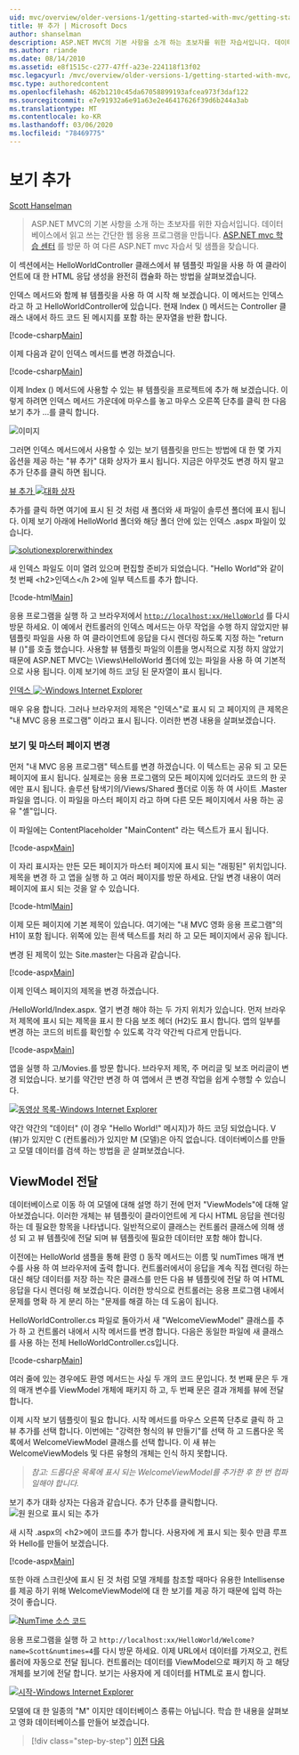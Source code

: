 ```yaml
---
uid: mvc/overview/older-versions-1/getting-started-with-mvc/getting-started-with-mvc-part3
title: 뷰 추가 | Microsoft Docs
author: shanselman
description: ASP.NET MVC의 기본 사항을 소개 하는 초보자를 위한 자습서입니다. 데이터베이스에서 읽고 쓰는 간단한 웹 응용 프로그램을 만듭니다.
ms.author: riande
ms.date: 08/14/2010
ms.assetid: e8f1515c-c277-47ff-a23e-224118f13f02
msc.legacyurl: /mvc/overview/older-versions-1/getting-started-with-mvc/getting-started-with-mvc-part3
msc.type: authoredcontent
ms.openlocfilehash: 462b1210c45da67058899193afcea973f3daf122
ms.sourcegitcommit: e7e91932a6e91a63e2e46417626f39d6b244a3ab
ms.translationtype: MT
ms.contentlocale: ko-KR
ms.lasthandoff: 03/06/2020
ms.locfileid: "78469775"
---
```

# <a name="adding-a-view"></a>보기 추가

[Scott Hanselman](https://github.com/shanselman)

> ASP.NET MVC의 기본 사항을 소개 하는 초보자를 위한 자습서입니다. 데이터베이스에서 읽고 쓰는 간단한 웹 응용 프로그램을 만듭니다. [ASP.NET mvc 학습 센터](../../../index.md) 를 방문 하 여 다른 ASP.NET mvc 자습서 및 샘플을 찾습니다.

이 섹션에서는 HelloWorldController 클래스에서 뷰 템플릿 파일을 사용 하 여 클라이언트에 대 한 HTML 응답 생성을 완전히 캡슐화 하는 방법을 살펴보겠습니다.

인덱스 메서드와 함께 뷰 템플릿을 사용 하 여 시작 해 보겠습니다. 이 메서드는 인덱스 라고 하 고 HelloWorldController에 있습니다. 현재 Index () 메서드는 Controller 클래스 내에서 하드 코드 된 메시지를 포함 하는 문자열을 반환 합니다.

[!code-csharp[Main](getting-started-with-mvc-part3/samples/sample1.cs)]

이제 다음과 같이 인덱스 메서드를 변경 하겠습니다.

[!code-csharp[Main](getting-started-with-mvc-part3/samples/sample2.cs)]

이제 Index () 메서드에 사용할 수 있는 뷰 템플릿을 프로젝트에 추가 해 보겠습니다. 이렇게 하려면 인덱스 메서드 가운데에 마우스를 놓고 마우스 오른쪽 단추를 클릭 한 다음 보기 추가 ...를 클릭 합니다.

![이미지](getting-started-with-mvc-part3/_static/image1.png)

그러면 인덱스 메서드에서 사용할 수 있는 보기 템플릿을 만드는 방법에 대 한 몇 가지 옵션을 제공 하는 "뷰 추가" 대화 상자가 표시 됩니다. 지금은 아무것도 변경 하지 말고 추가 단추를 클릭 하면 됩니다.

[뷰 추가 ![대화 상자](getting-started-with-mvc-part3/_static/image3.png)](getting-started-with-mvc-part3/_static/image2.png)

추가를 클릭 하면 여기에 표시 된 것 처럼 새 폴더와 새 파일이 솔루션 폴더에 표시 됩니다. 이제 보기 아래에 HelloWorld 폴더와 해당 폴더 안에 있는 인덱스 .aspx 파일이 있습니다.

[![solutionexplorerwithindex](getting-started-with-mvc-part3/_static/image5.png)](getting-started-with-mvc-part3/_static/image4.png)

새 인덱스 파일도 이미 열려 있으며 편집할 준비가 되었습니다. "Hello World"와 같이 첫 번째 &lt;h2&gt;인덱스&lt;/h 2&gt;에 일부 텍스트를 추가 합니다.

[!code-html[Main](getting-started-with-mvc-part3/samples/sample3.html)]

응용 프로그램을 실행 하 고 브라우저에서 [`http://localhost:xx/HelloWorld`](http://localhostxx) 를 다시 방문 하세요. 이 예에서 컨트롤러의 인덱스 메서드는 아무 작업을 수행 하지 않았지만 뷰 템플릿 파일을 사용 하 여 클라이언트에 응답을 다시 렌더링 하도록 지정 하는 "return 뷰 ()"를 호출 했습니다. 사용할 뷰 템플릿 파일의 이름을 명시적으로 지정 하지 않았기 때문에 ASP.NET MVC는 \Views\HelloWorld 폴더에 있는 파일을 사용 하 여 기본적으로 사용 됩니다. 이제 보기에 하드 코딩 된 문자열이 표시 됩니다.

[인덱스 ![-Windows Internet Explorer](getting-started-with-mvc-part3/_static/image7.png)](getting-started-with-mvc-part3/_static/image6.png)

매우 유용 합니다. 그러나 브라우저의 제목은 "인덱스"로 표시 되 고 페이지의 큰 제목은 "내 MVC 응용 프로그램" 이라고 표시 됩니다. 이러한 변경 내용을 살펴보겠습니다.

### <a name="changing-views-and-master-pages"></a>보기 및 마스터 페이지 변경

먼저 "내 MVC 응용 프로그램" 텍스트를 변경 하겠습니다. 이 텍스트는 공유 되 고 모든 페이지에 표시 됩니다. 실제로는 응용 프로그램의 모든 페이지에 있더라도 코드의 한 곳에만 표시 됩니다. 솔루션 탐색기의/Views/Shared 폴더로 이동 하 여 사이트 .Master 파일을 엽니다. 이 파일을 마스터 페이지 라고 하며 다른 모든 페이지에서 사용 하는 공유 "셸"입니다.

이 파일에는 ContentPlaceholder "MainContent" 라는 텍스트가 표시 됩니다.

[!code-aspx[Main](getting-started-with-mvc-part3/samples/sample4.aspx)]

이 자리 표시자는 만든 모든 페이지가 마스터 페이지에 표시 되는 "래핑된" 위치입니다. 제목을 변경 하 고 앱을 실행 하 고 여러 페이지를 방문 하세요. 단일 변경 내용이 여러 페이지에 표시 되는 것을 알 수 있습니다.

[!code-html[Main](getting-started-with-mvc-part3/samples/sample5.html)]

이제 모든 페이지에 기본 제목이 있습니다. 여기에는 "내 MVC 영화 응용 프로그램"의 H1이 포함 됩니다. 위쪽에 있는 흰색 텍스트를 처리 하 고 모든 페이지에서 공유 됩니다.

변경 된 제목이 있는 Site.master는 다음과 같습니다.

[!code-aspx[Main](getting-started-with-mvc-part3/samples/sample6.aspx)]

이제 인덱스 페이지의 제목을 변경 하겠습니다.

/HelloWorld/Index.aspx. 열기 변경 해야 하는 두 가지 위치가 있습니다. 먼저 브라우저 제목에 표시 되는 제목을 표시 한 다음 보조 헤더 (H2)도 표시 합니다. 앱의 일부를 변경 하는 코드의 비트를 확인할 수 있도록 각각 약간씩 다르게 만듭니다.

[!code-aspx[Main](getting-started-with-mvc-part3/samples/sample7.aspx)]

앱을 실행 하 고/Movies.를 방문 합니다. 브라우저 제목, 주 머리글 및 보조 머리글이 변경 되었습니다. 보기를 약간만 변경 하 여 앱에서 큰 변경 작업을 쉽게 수행할 수 있습니다.

[![동영상 목록-Windows Internet Explorer](getting-started-with-mvc-part3/_static/image9.png)](getting-started-with-mvc-part3/_static/image8.png)

약간 약간의 "데이터" (이 경우 "Hello World!" 메시지)가 하드 코딩 되었습니다. V (뷰)가 있지만 C (컨트롤러)가 있지만 M (모델)은 아직 없습니다. 데이터베이스를 만들고 모델 데이터를 검색 하는 방법을 곧 살펴보겠습니다.

## <a name="passing-a-viewmodel"></a>ViewModel 전달

데이터베이스로 이동 하 여 모델에 대해 설명 하기 전에 먼저 "ViewModels"에 대해 알아보겠습니다. 이러한 개체는 뷰 템플릿이 클라이언트에 게 다시 HTML 응답을 렌더링 하는 데 필요한 항목을 나타냅니다. 일반적으로이 클래스는 컨트롤러 클래스에 의해 생성 되 고 뷰 템플릿에 전달 되며 뷰 템플릿에 필요한 데이터만 포함 해야 합니다.

이전에는 HelloWorld 샘플을 통해 환영 () 동작 메서드는 이름 및 numTimes 매개 변수를 사용 하 여 브라우저에 출력 합니다. 컨트롤러에서이 응답을 계속 직접 렌더링 하는 대신 해당 데이터를 저장 하는 작은 클래스를 만든 다음 뷰 템플릿에 전달 하 여 HTML 응답을 다시 렌더링 해 보겠습니다. 이러한 방식으로 컨트롤러는 응용 프로그램 내에서 문제를 명확 하 게 분리 하는 "문제를 해결 하는 데 도움이 됩니다.

HelloWorldController.cs 파일로 돌아가서 새 "WelcomeViewModel" 클래스를 추가 하 고 컨트롤러 내에서 시작 메서드를 변경 합니다. 다음은 동일한 파일에 새 클래스를 사용 하는 전체 HelloWorldController.cs입니다.

[!code-csharp[Main](getting-started-with-mvc-part3/samples/sample8.cs)]

여러 줄에 있는 경우에도 환영 메서드는 사실 두 개의 코드 문입니다. 첫 번째 문은 두 개의 매개 변수를 ViewModel 개체에 패키지 하 고, 두 번째 문은 결과 개체를 뷰에 전달 합니다.

이제 시작 보기 템플릿이 필요 합니다. 시작 메서드를 마우스 오른쪽 단추로 클릭 하 고 뷰 추가를 선택 합니다. 이번에는 "강력한 형식의 뷰 만들기"를 선택 하 고 드롭다운 목록에서 WelcomeViewModel 클래스를 선택 합니다. 이 새 뷰는 WelcomeViewModels 및 다른 유형의 개체는 인식 하지 못합니다.

> *참고: 드롭다운 목록에 표시 되는 WelcomeViewModel를 추가한 후 한 번 컴파일해야 합니다.*

보기 추가 대화 상자는 다음과 같습니다. 추가 단추를 클릭합니다. ![원 원으로 표시 되는 추가](getting-started-with-mvc-part3/_static/image10.png)

새 시작 .aspx의 &lt;h2&gt;에이 코드를 추가 합니다. 사용자에 게 표시 되는 횟수 만큼 루프와 Hello를 만들어 보겠습니다.

[!code-aspx[Main](getting-started-with-mvc-part3/samples/sample9.aspx)]

또한 아래 스크린샷에 표시 된 것 처럼 모델 개체를 참조할 때마다 유용한 Intellisense를 제공 하기 위해 WelcomeViewModel에 대 한 보기를 제공 하기 때문에 입력 하는 것이 좋습니다.

[![NumTime 소스 코드](getting-started-with-mvc-part3/_static/image12.png)](getting-started-with-mvc-part3/_static/image11.png)

응용 프로그램을 실행 하 고 `http://localhost:xx/HelloWorld/Welcome?name=Scott&numtimes=4`를 다시 방문 하세요. 이제 URL에서 데이터를 가져오고, 컨트롤러에 자동으로 전달 됩니다. 컨트롤러는 데이터를 ViewModel으로 패키지 하 고 해당 개체를 보기에 전달 합니다. 보기는 사용자에 게 데이터를 HTML로 표시 합니다.

[![시작-Windows Internet Explorer](getting-started-with-mvc-part3/_static/image14.png)](getting-started-with-mvc-part3/_static/image13.png)

모델에 대 한 일종의 "M" 이지만 데이터베이스 종류는 아닙니다. 학습 한 내용을 살펴보고 영화 데이터베이스를 만들어 보겠습니다.

> [!div class="step-by-step"]
> [이전](getting-started-with-mvc-part2.md)
> [다음](getting-started-with-mvc-part4.md)
